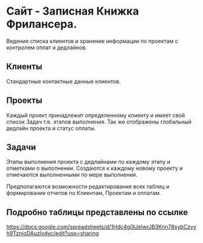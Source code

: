 # Сайт - Записная Книжка Фрилансера. 

Ведение списка клиентов и хранение информации по проектам с контролем оплат и дедлайнов. 

## Клиенты
Стандартные контактные данные клиентов. 

## Проекты
Каждый проект принадлежит определенному клиенту и имеет свой список Задач т.е. этапов выполнения. Так же отображены глобальный дедлайн проекта и статус оплаты.

## Задачи
Этапы выполнения проекта с дедлайнами по каждому этапу и отметками о выполнении. Создаются к каждому новому проекту и отмечаются выполненными по мере выполнения.

Предполагаются возможности редактирования всех таблиц и формирование отчетов по Клиентам, Проектам и оплатам.

## Подробно таблицы представлены по ссылке
https://docs.google.com/spreadsheets/d/1Hdc4g0IJeIwrJB3Knn78sybCzyyh9TznioDAuzlvdyc/edit?usp=sharing